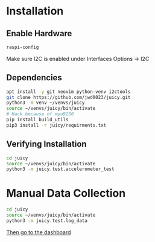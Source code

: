 # Installation
## Enable Hardware
```bash
raspi-config
```
Make sure I2C is enabled under Interfaces Options -> I2C

## Dependencies
```bash
apt install -y git neovim python-venv i2ctools
git clone https://github.com/jwd0023/juicy.git
python3 -m venv ~/venvs/juicy
source ~/venvs/juicy/bin/activate
# Hack because of mpu9250 
pip install build_utils
pip3 install -r juicy/requirments.txt
```

## Verifying Installation
```bash
cd juicy
source ~/venvs/juicy/bin/activate
python3 -m juicy.test.accelerometer_test
```

# Manual Data Collection
```bash
cd juicy
source ~/venvs/juicy/bin/activate
python3 -m juicy.test.log_data
```
[Then go to the dashboard][1]

[1]: thingspeak.com/channels/753579

